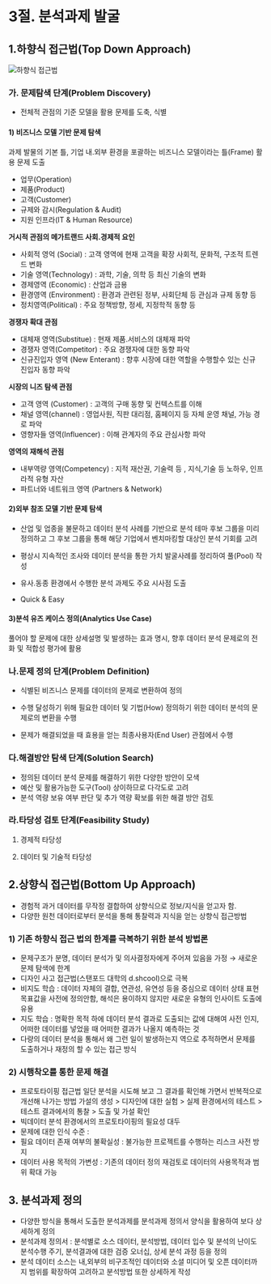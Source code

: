 # 3절. 분석과제 발굴

## 1.하향식 접근법(Top Down Approach)
![하향식 접근법](https://user-images.githubusercontent.com/19660122/43188125-588705f4-902e-11e8-9035-8efcbe368363.png)

### 가. 문제탐색 단계(Problem Discovery)
- 전체적 관점의 기준 모델을 활용 문제를 도축, 식별

#### 1) 비즈니스 모델 기반 문제 탐색

과제 발물의 기본 틀, 기업 내.외부 환경을 포괄하는 비즈니스 모델이라는 틀(Frame) 활용 문제 도출
* 업무(Operation)
* 제품(Product)
* 고객(Customer)
* 규제와 감시(Regulation & Audit)
* 지원 인프라(IT & Human Resource)

__거시적 관점의 메가트랜드 사회.경제적 요인__
- 사회적 영억 (Social) : 고객 영역에 현재 고객을 확장 사회적, 문화적, 구조적 트렌드 변화
- 기술 영역(Technology) : 과학, 기술, 의학 등 최신 기술의 변화
- 경제영역 (Economic) : 산업과 금용
- 환경영역 (Environment) : 환경과 관련된 정부, 사회단체 등 관심과 규제 동향 등
- 정치영역(Political) : 주요 정책방향, 정세, 지정학적 동향 등

__경쟁자 확대 관점__
- 대체재 영역(Substitue) : 현재 제품.서비스의 대체재 파악
- 경쟁자 영역(Competitor) : 주요 경쟁자에 대한 동향 파악
- 신규진입자 영역 (New Enterant) : 향후 시장에 대한 역할을 수행할수 있는 신규 진입자 동향 파악

__시장의 니즈 탐색 관점__
- 고객 영역 (Customer) : 고객의 구매 동향 및 컨텍스트를 이해
- 채널 영역(channel) : 영업사원, 직판 대리점, 홈페이지 등 자체 운영 채널, 가능 경로 파악
- 영향자들 영역(Influencer) : 이해 관계자의 주요 관심사항 파악

__영역의 재해석 관점__
- 내부역량 영역(Competency) : 지적 재산권, 기술력 등 , 지식,기술 등 노하우, 인프라적 유형 자산
- 파트너와 네트워크 영역 (Partners & Network)

#### 2)외부 참조 모델 기반 문제 탐색

- 산업 및 업종을 불문하고 데이터 분석 사례를 기반으로 분석 테마 후보 그룹을 미리 정의하고 그 후보 그룹을 통해 해당 기업에서 벤치마킹할 대상인 분석 기회를 고려
- 평상시 지속적인 조사와 데이터 분석을 통한 가치 발굴사례를 정리하여 풀(Pool) 작성

- 유사.동종 환경에서 수행한 분석 과제도 주요 시사점 도출
- Quick & Easy

#### 3)분석 유즈 케이스 정의(Analytics Use Case)

풀어야 할 문제에 대한 상세설명 및 발생하는 효과 명시, 향후 데이터 분석 문제로의 전화 및 적합성 평가에 활용

### 나.문제 정의 단계(Problem Definition)

- 식별된 비즈니스 문제를 데이터의 문제로 변환하여 정의
- 수행 달성하기 위해 필요한 데이터 및 기법(How) 정의하기 위한 데이터 분석의 문제로의 변환을 수행

- 문제가 해결되었을 때 효용을 얻는 최종사용자(End User) 관점에서 수행

### 다.해결방안 탐색 단계(Solution Search)

- 정의된 데이터 분석 문제를 해결하기 위한 다양한 방안이 모색
- 예산 및 활용가능한 도구(Tool) 상이하므로 다각도로 고려
- 분석 역량 보유 여부 판단 및 추가 역량 확보를 위한 해결 방안 검토

### 라.타당성 검토 단계(Feasibility Study)

 1) 경제적 타당성

 2) 데이터 및 기술적 타당성

## 2.상향식 접근법(Bottom Up Approach)

- 경험적 과거 데이터를 무작정 결합하여 상향식으로 정보/지식을 얻고자 함.
- 다양한 원천 데이터로부터 분석을 통해 통찰력과 지식을 얻는 상향식 접근방법

### 1) 기존 하향식 접근 법의 한계를 극복하기 위한 분석 방법론

- 문제구조가 분명, 데이터 분석가 및 의사결정자에게 주어져 있음을 가정 → 새로운 문제 탐색에 한계
- 디자인 사고 접근법(스탠포드 대학의 d.shcool)으로 극복
- 비지도 학습 : 데이터 자체의 결합, 연관성, 유연성 등을 중심으로 데이터 상태 표현
    목표값을 사전에 정의안함, 해석은 용이하지 않지만 새로운 유형의 인사이트 도출에 유용
- 지도 학습 : 명확한 목적 하에 데이터 분석
   결과로 도출되는 값에 대해여 사전 인지, 어떠한 데이터를 넣었을 때 어떠한 결과가 나올지 예측하는 것
- 다량의 데이터 분석을 통해서 왜 그런 일이 발생하는지 역으로 추적하면서 문제를 도출하거나 재정의 할 수 있는 접근 방식


### 2) 시행착오를 통한 문제 해결

- 프로토타이핑 접근법
  일단 분석을 시도해 보고 그 결과를 확인해 가면서 반복적으로 개선해 나가는 방법
  가설의 생성 > 디자인에 대한 실험 > 실제 환경에서의 테스트 > 테스트 결과에서의 통찰 > 도출 및 가설 확인
- 빅데이터 분석 환경에서의 프로토타이핑의 필요성 대두
- 문제에 대한 인식 수준 :
- 필요 데이터 존재 여부의 불확실성 : 불가능한 프로젝트를 수행하는 리스크 사전 방지
- 데이터 사용 목적의 가변성 : 기존의 데이터 정의 재검토로 데이터의 사용목적과 범위 확대 가능



## 3. 분석과제 정의

- 다양한 방식을 통해서 도출한 분석과제를 분석과제 정의서 양식을 활용하여 보다 상세하게 정의
- 분석과제 정의서 : 분석별로 소스 데이터, 분석방법, 데이터 입수 및 분석의 난이도 분석수행 주기, 분석결과에 대한 검증 오너십, 상세 분석 과정 등을 정의
- 분석 데이터 소스는 내,외부의 비구조적인 데이터와 소셜 미디어 및 오픈 데이터까지 범위를 확장하여 고려하고 분석방법 또한 상세하게 작성
